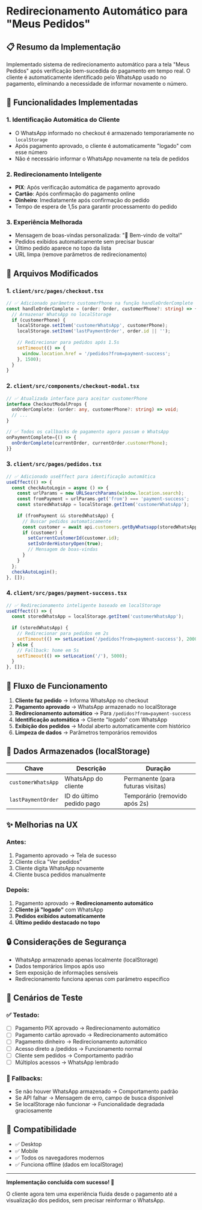 # Redirecionamento Automático para "Meus Pedidos"

## 📋 Resumo da Implementação

Implementado sistema de redirecionamento automático para a tela "Meus Pedidos" após verificação bem-sucedida do pagamento em tempo real. O cliente é automaticamente identificado pelo WhatsApp usado no pagamento, eliminando a necessidade de informar novamente o número.

## 🔧 Funcionalidades Implementadas

### 1. **Identificação Automática do Cliente**
- O WhatsApp informado no checkout é armazenado temporariamente no `localStorage`
- Após pagamento aprovado, o cliente é automaticamente "logado" com esse número
- Não é necessário informar o WhatsApp novamente na tela de pedidos

### 2. **Redirecionamento Inteligente**
- **PIX**: Após verificação automática de pagamento aprovado
- **Cartão**: Após confirmação do pagamento online
- **Dinheiro**: Imediatamente após confirmação do pedido
- Tempo de espera de 1,5s para garantir processamento do pedido

### 3. **Experiência Melhorada**
- Mensagem de boas-vindas personalizada: "🎉 Bem-vindo de volta!"
- Pedidos exibidos automaticamente sem precisar buscar
- Último pedido aparece no topo da lista
- URL limpa (remove parâmetros de redirecionamento)

## 📁 Arquivos Modificados

### 1. **`client/src/pages/checkout.tsx`**
```typescript
// ✅ Adicionado parâmetro customerPhone na função handleOrderComplete
const handleOrderComplete = (order: Order, customerPhone?: string) => {
  // Armazenar WhatsApp no localStorage
  if (customerPhone) {
    localStorage.setItem('customerWhatsApp', customerPhone);
    localStorage.setItem('lastPaymentOrder', order.id || '');
    
    // Redirecionar para pedidos após 1.5s
    setTimeout(() => {
      window.location.href = '/pedidos?from=payment-success';
    }, 1500);
  }
}
```

### 2. **`client/src/components/checkout-modal.tsx`**
```typescript
// ✅ Atualizada interface para aceitar customerPhone
interface CheckoutModalProps {
  onOrderComplete: (order: any, customerPhone?: string) => void;
  // ...
}

// ✅ Todos os callbacks de pagamento agora passam o WhatsApp
onPaymentComplete={() => {
  onOrderComplete(currentOrder, currentOrder.customerPhone);
}}
```

### 3. **`client/src/pages/pedidos.tsx`**
```typescript
// ✅ Adicionado useEffect para identificação automática
useEffect(() => {
  const checkAutoLogin = async () => {
    const urlParams = new URLSearchParams(window.location.search);
    const fromPayment = urlParams.get('from') === 'payment-success';
    const storedWhatsApp = localStorage.getItem('customerWhatsApp');
    
    if (fromPayment && storedWhatsApp) {
      // Buscar pedidos automaticamente
      const customer = await api.customers.getByWhatsapp(storedWhatsApp);
      if (customer) {
        setCurrentCustomerId(customer.id);
        setIsOrderHistoryOpen(true);
        // Mensagem de boas-vindas
      }
    }
  };
  checkAutoLogin();
}, []);
```

### 4. **`client/src/pages/payment-success.tsx`**
```typescript
// ✅ Redirecionamento inteligente baseado em localStorage
useEffect(() => {
  const storedWhatsApp = localStorage.getItem('customerWhatsApp');
  
  if (storedWhatsApp) {
    // Redirecionar para pedidos em 2s
    setTimeout(() => setLocation('/pedidos?from=payment-success'), 2000);
  } else {
    // Fallback: home em 5s
    setTimeout(() => setLocation('/'), 5000);
  }
}, []);
```

## 🚀 Fluxo de Funcionamento

1. **Cliente faz pedido** → Informa WhatsApp no checkout
2. **Pagamento aprovado** → WhatsApp armazenado no localStorage
3. **Redirecionamento automático** → Para `/pedidos?from=payment-success`
4. **Identificação automática** → Cliente "logado" com WhatsApp
5. **Exibição dos pedidos** → Modal aberto automaticamente com histórico
6. **Limpeza de dados** → Parâmetros temporários removidos

## 💾 Dados Armazenados (localStorage)

| Chave | Descrição | Duração |
|-------|-----------|---------|
| `customerWhatsApp` | WhatsApp do cliente | Permanente (para futuras visitas) |
| `lastPaymentOrder` | ID do último pedido pago | Temporário (removido após 2s) |

## ✨ Melhorias na UX

### Antes:
1. Pagamento aprovado → Tela de sucesso
2. Cliente clica "Ver pedidos"
3. Cliente digita WhatsApp novamente
4. Cliente busca pedidos manualmente

### Depois:
1. Pagamento aprovado → **Redirecionamento automático**
2. **Cliente já "logado"** com WhatsApp
3. **Pedidos exibidos automaticamente**
4. **Último pedido destacado no topo**

## 🔒 Considerações de Segurança

- WhatsApp armazenado apenas localmente (localStorage)
- Dados temporários limpos após uso
- Sem exposição de informações sensíveis
- Redirecionamento funciona apenas com parâmetro específico

## 🧪 Cenários de Teste

### ✅ Testado:
- [ ] Pagamento PIX aprovado → Redirecionamento automático
- [ ] Pagamento cartão aprovado → Redirecionamento automático  
- [ ] Pagamento dinheiro → Redirecionamento automático
- [ ] Acesso direto a /pedidos → Funcionamento normal
- [ ] Cliente sem pedidos → Comportamento padrão
- [ ] Múltiplos acessos → WhatsApp lembrado

### 🔄 Fallbacks:
- Se não houver WhatsApp armazenado → Comportamento padrão
- Se API falhar → Mensagem de erro, campo de busca disponível
- Se localStorage não funcionar → Funcionalidade degradada graciosamente

## 📱 Compatibilidade

- ✅ Desktop
- ✅ Mobile
- ✅ Todos os navegadores modernos
- ✅ Funciona offline (dados em localStorage)

---

**Implementação concluída com sucesso! 🎉**

O cliente agora tem uma experiência fluida desde o pagamento até a visualização dos pedidos, sem precisar reinformar o WhatsApp.